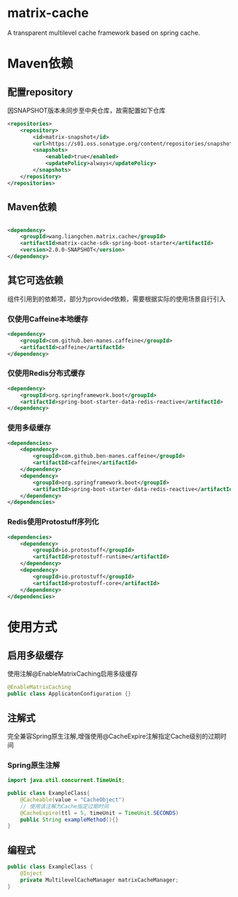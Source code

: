 # matrix-cache

A transparent multilevel cache framework based on spring cache.

# Maven依赖

## 配置repository
因SNAPSHOT版本未同步至中央仓库，故需配置如下仓库

```xml
<repositories>
    <repository>
        <id>matrix-snapshot</id>
        <url>https://s01.oss.sonatype.org/content/repositories/snapshots/</url>
        <snapshots>
            <enabled>true</enabled>
            <updatePolicy>always</updatePolicy>
        </snapshots>
    </repository>
</repositories>
```
## Maven依赖
```xml

<dependency>
    <groupId>wang.liangchen.matrix.cache</groupId>
    <artifactId>matrix-cache-sdk-spring-boot-starter</artifactId>
    <version>2.0.0-SNAPSHOT</version>
</dependency>
```
## 其它可选依赖
组件引用到的依赖项，部分为provided依赖，需要根据实际的使用场景自行引入
### 仅使用Caffeine本地缓存
```xml
<dependency>
    <groupId>com.github.ben-manes.caffeine</groupId>
    <artifactId>caffeine</artifactId>
</dependency>
```
### 仅使用Redis分布式缓存
```xml
<dependency>
    <groupId>org.springframework.boot</groupId>
    <artifactId>spring-boot-starter-data-redis-reactive</artifactId>    
</dependency>
```
### 使用多级缓存
```xml
<dependencies>
    <dependency>
        <groupId>com.github.ben-manes.caffeine</groupId>
        <artifactId>caffeine</artifactId>
    </dependency>
    <dependency>
        <groupId>org.springframework.boot</groupId>
        <artifactId>spring-boot-starter-data-redis-reactive</artifactId>
    </dependency>
</dependencies>
```
### Redis使用Protostuff序列化
```xml
<dependencies>
    <dependency>
        <groupId>io.protostuff</groupId>
        <artifactId>protostuff-runtime</artifactId>
    </dependency>
    <dependency>
        <groupId>io.protostuff</groupId>
        <artifactId>protostuff-core</artifactId>
    </dependency>
</dependencies>
```

# 使用方式

## 启用多级缓存

使用注解@EnableMatrixCaching启用多级缓存

```java
@EnableMatrixCaching
public class ApplicatonConfiguration {}
```

## 注解式

完全兼容Spring原生注解,增强使用@CacheExpire注解指定Cache级别的过期时间

### Spring原生注解

```java
import java.util.concurrent.TimeUnit;

public class ExampleClass{
    @Cacheable(value = "CacheObject")
    // 使用该注解为Cache指定过期时间
    @CacheExpire(ttl = 5, timeUnit = TimeUnit.SECONDS)
    public String exampleMethod(){}
}
```

## 编程式

```java
public class ExampleClass {
    @Inject
    private MultilevelCacheManager matrixCacheManager;
}
```